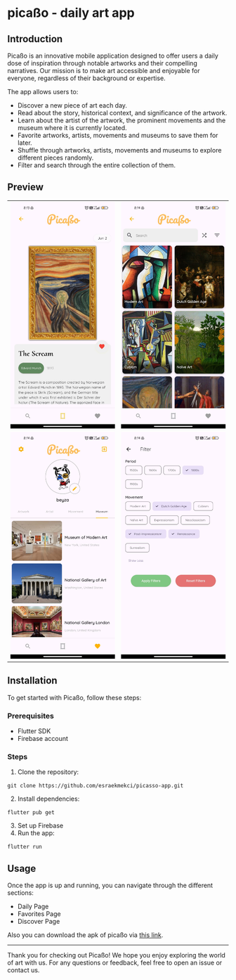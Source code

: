 # picaßo - daily art app

## Introduction

Picaßo is an innovative mobile application designed to offer users a daily dose of inspiration through notable artworks and their compelling narratives. Our mission is to make art accessible and enjoyable for everyone, regardless of their background or expertise.

The app allows users to:

* Discover a new piece of art each day.
* Read about the story, historical context, and significance of the artwork.
* Learn about the artist of the artwork, the prominent movements and the museum where it is currently located.
* Favorite artworks, artists, movements and museums to save them for later.
* Shuffle through artworks, artists, movements and museums to explore different pieces randomly.
* Filter and search through the entire collection of them.

## Preview

<table>
  <tr>
    <td><img src="assets/daily.jpg" alt="Daily Page" width="300"></td>
    <td><img src="assets/discover_movement.jpg" alt="Discover - Movements Page" width="300"></td>
  </tr>
  <tr>
    <td><img src="assets/fav_museum.jpg" alt="Favorites - Museums Page" width="300"></td>
    <td><img src="assets/filter.jpg" alt="Filter Page" width="300"></td>
  </tr>
</table>

## Installation

To get started with Picaßo, follow these steps:

### Prerequisites
* Flutter SDK
* Firebase account

### Steps
1. Clone the repository:

```
git clone https://github.com/esraekmekci/picasso-app.git
```

2. Install dependencies:

```
flutter pub get
```

3. Set up Firebase
4. Run the app:

```
flutter run
```

## Usage
Once the app is up and running, you can navigate through the different sections:
  * Daily Page
  * Favorites Page
  * Discover Page

Also you can download the apk of picaßo via [this link](https://file.io/E4XmhYIByA1L).

---

Thank you for checking out Picaßo! We hope you enjoy exploring the world of art with us. For any questions or feedback, feel free to open an issue or contact us.
